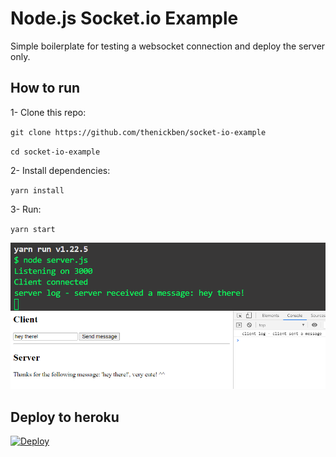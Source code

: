 # Node.js Socket.io Example

Simple boilerplate for testing a websocket connection and deploy the server only.

## How to run

1- Clone this repo:

`git clone https://github.com/thenickben/socket-io-example`

`cd socket-io-example`

2- Install dependencies:

`yarn install`

3- Run:

`yarn start`

![Demo](demo.png)

## Deploy to heroku

[![Deploy](https://www.herokucdn.com/deploy/button.svg)](https://heroku.com/deploy)

